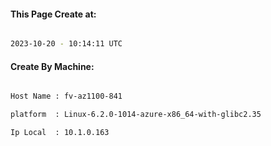 
   
#### This Page Create at:

```bash

2023-10-20 - 10:14:11 UTC

```

#### Create By Machine:

```bash

Host Name : fv-az1100-841

platform  : Linux-6.2.0-1014-azure-x86_64-with-glibc2.35

Ip Local  : 10.1.0.163

```

